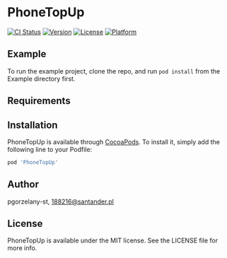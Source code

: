 # PhoneTopUp

[![CI Status](https://img.shields.io/travis/pgorzelany-st/PhoneTopUp.svg?style=flat)](https://travis-ci.org/pgorzelany-st/PhoneTopUp)
[![Version](https://img.shields.io/cocoapods/v/PhoneTopUp.svg?style=flat)](https://cocoapods.org/pods/PhoneTopUp)
[![License](https://img.shields.io/cocoapods/l/PhoneTopUp.svg?style=flat)](https://cocoapods.org/pods/PhoneTopUp)
[![Platform](https://img.shields.io/cocoapods/p/PhoneTopUp.svg?style=flat)](https://cocoapods.org/pods/PhoneTopUp)

## Example

To run the example project, clone the repo, and run `pod install` from the Example directory first.

## Requirements

## Installation

PhoneTopUp is available through [CocoaPods](https://cocoapods.org). To install
it, simply add the following line to your Podfile:

```ruby
pod 'PhoneTopUp'
```

## Author

pgorzelany-st, 188216@santander.pl

## License

PhoneTopUp is available under the MIT license. See the LICENSE file for more info.

